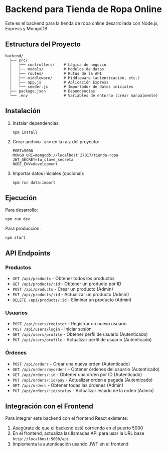 # Backend para Tienda de Ropa Online

Este es el backend para la tienda de ropa online desarrollada con Node.js, Express y MongoDB.

## Estructura del Proyecto

```
backend/
  ├── src/
  │   ├── controllers/    # Lógica de negocio
  │   ├── models/         # Modelos de datos
  │   ├── routes/         # Rutas de la API
  │   ├── middleware/     # Middleware (autenticación, etc.)
  │   ├── app.js          # Aplicación Express
  │   └── seeder.js       # Importador de datos iniciales
  ├── package.json        # Dependencias
  └── .env                # Variables de entorno (crear manualmente)
```

## Instalación

1. Instalar dependencias:
   ```
   npm install
   ```

2. Crear archivo `.env` en la raíz del proyecto:
   ```
   PORT=5000
   MONGO_URI=mongodb://localhost:27017/tienda-ropa
   JWT_SECRET=tu_clave_secreta
   NODE_ENV=development
   ```

3. Importar datos iniciales (opcional):
   ```
   npm run data:import
   ```

## Ejecución

Para desarrollo:
```
npm run dev
```

Para producción:
```
npm start
```

## API Endpoints

### Productos

- `GET /api/products` - Obtener todos los productos
- `GET /api/products/:id` - Obtener un producto por ID
- `POST /api/products` - Crear un producto (Admin)
- `PUT /api/products/:id` - Actualizar un producto (Admin)
- `DELETE /api/products/:id` - Eliminar un producto (Admin)

### Usuarios

- `POST /api/users/register` - Registrar un nuevo usuario
- `POST /api/users/login` - Iniciar sesión
- `GET /api/users/profile` - Obtener perfil de usuario (Autenticado)
- `PUT /api/users/profile` - Actualizar perfil de usuario (Autenticado)

### Órdenes

- `POST /api/orders` - Crear una nueva orden (Autenticado)
- `GET /api/orders/myorders` - Obtener órdenes del usuario (Autenticado)
- `GET /api/orders/:id` - Obtener una orden por ID (Autenticado)
- `PUT /api/orders/:id/pay` - Actualizar orden a pagada (Autenticado)
- `GET /api/orders` - Obtener todas las órdenes (Admin)
- `PUT /api/orders/:id/status` - Actualizar estado de la orden (Admin)

## Integración con el Frontend

Para integrar este backend con el frontend React existente:

1. Asegúrate de que el backend esté corriendo en el puerto 5000
2. En el frontend, actualiza las llamadas API para usar la URL base `http://localhost:5000/api`
3. Implementa la autenticación usando JWT en el frontend 